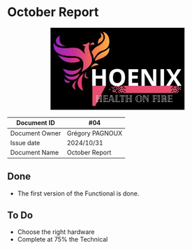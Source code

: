 # October Report

<center>
<img src="../img/Logo.png"
alt="logo"/>
</center>

| Document ID | #04 |
|---|---|
| Document Owner | Grégory PAGNOUX |
| Issue date | 2024/10/31 |
| Document Name | October Report |

## Done

- The first version of the Functional is done.

## To Do

- Choose the right hardware
- Complete at 75% the Technical
